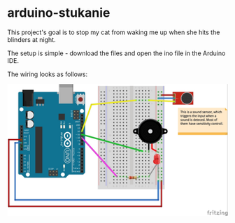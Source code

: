 # arduino-stukanie

This project's goal is to stop my cat from waking me up when she hits the blinders at night.

The setup is simple - download the files and open the ino file in the Arduino IDE.

The wiring looks as follows:

![wiring](wiring.jpg)